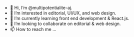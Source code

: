 - 👋 Hi, I’m @multipotentialite-aj.
- 👀 I’m interested in editorial, UI/UX, and web design.
- 🌱 I’m currently learning front end development & React.js.
- 💞️ I’m looking to collaborate on editorial & web design.
- 📫 How to reach me ...

<!---
multipotentialite-aj/multipotentialite-aj is a ✨ special ✨ repository because its `README.md` (this file) appears on your GitHub profile.
You can click the Preview link to take a look at your changes.
--->
